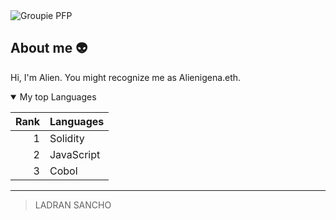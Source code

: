 <picture>
 <source media="(prefers-color-scheme: dark)" srcset="">
 <source media="(prefers-color-scheme: light)" srcset=" ">
 <img alt="Groupie PFP" src="YOUR-DEFAULT-IMAGE">
</picture>


## About me 👽
<!-- COMMENT -->

Hi, I'm Alien. You might recognize me as Alienigena.eth.

<details open>
<summary>My top Languages</summary>


| Rank | Languages |
|-----:|-----------|
|     1| Solidity  |
|     2| JavaScript|
|     3| Cobol     |


</details>

---
> LADRAN SANCHO


<!--
**ancestral-alien/ancestral-alien** is a ✨ _special_ ✨ repository because its `README.md` (this file) appears on your GitHub profile.

Here are some ideas to get you started:

- 🔭 I’m currently working on ...
- 🌱 I’m currently learning ...
- 👯 I’m looking to collaborate on ...
- 🤔 I’m looking for help with ...
- 💬 Ask me about ...
- 📫 How to reach me: ...
- 😄 Pronouns: ...
- ⚡ Fun fact: ...
-->
